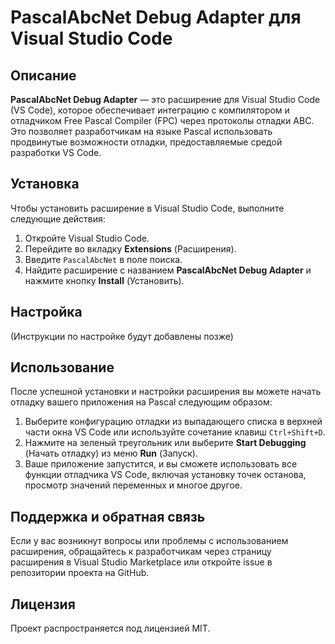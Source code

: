# PascalAbcNet Debug Adapter для Visual Studio Code

## Описание

**PascalAbcNet Debug Adapter** — это расширение для Visual Studio Code (VS Code), которое обеспечивает интеграцию с компилятором и отладчиком Free Pascal Compiler (FPC) через протоколы отладки ABC. Это позволяет разработчикам на языке Pascal использовать продвинутые возможности отладки, предоставляемые средой разработки VS Code.

## Установка

Чтобы установить расширение в Visual Studio Code, выполните следующие действия:

1. Откройте Visual Studio Code.
2. Перейдите во вкладку **Extensions** (Расширения).
3. Введите `PascalAbcNet` в поле поиска.
4. Найдите расширение с названием **PascalAbcNet Debug Adapter** и нажмите кнопку **Install** (Установить).

## Настройка

(Инструкции по настройке будут добавлены позже)

## Использование

После успешной установки и настройки расширения вы можете начать отладку вашего приложения на Pascal следующим образом:

1. Выберите конфигурацию отладки из выпадающего списка в верхней части окна VS Code или используйте сочетание клавиш `Ctrl+Shift+D`.
2. Нажмите на зеленый треугольник или выберите **Start Debugging** (Начать отладку) из меню **Run** (Запуск).
3. Ваше приложение запустится, и вы сможете использовать все функции отладчика VS Code, включая установку точек останова, просмотр значений переменных и многое другое.

## Поддержка и обратная связь

Если у вас возникнут вопросы или проблемы с использованием расширения, обращайтесь к разработчикам через страницу расширения в Visual Studio Marketplace или откройте issue в репозитории проекта на GitHub.

## Лицензия

Проект распространяется под лицензией MIT.
